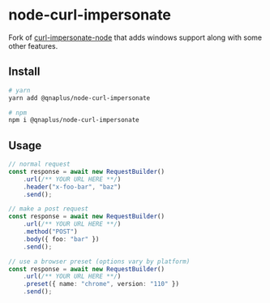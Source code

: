 # node-curl-impersonate

Fork of [curl-impersonate-node](https://github.com/wearrrrr/curl-impersonate-node) that adds windows support along with some other features.

## Install

```sh
# yarn
yarn add @qnaplus/node-curl-impersonate

# npm
npm i @qnaplus/node-curl-impersonate
```

## Usage

```ts
// normal request
const response = await new RequestBuilder()
    .url(/** YOUR URL HERE **/)
    .header("x-foo-bar", "baz")
    .send();

// make a post request
const response = await new RequestBuilder()
    .url(/** YOUR URL HERE **/)
    .method("POST")
    .body({ foo: "bar" })
    .send();

// use a browser preset (options vary by platform)
const response = await new RequestBuilder()
    .url(/** YOUR URL HERE **/)
    .preset({ name: "chrome", version: "110" })
    .send();
```
